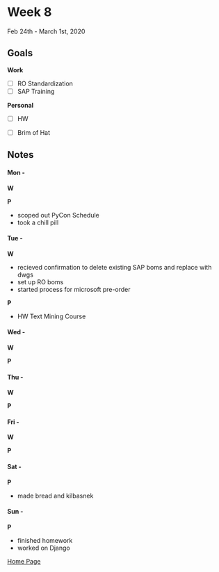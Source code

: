 # Week 8
Feb 24th - March 1st, 2020

## Goals

**Work**

- [ ] RO Standardization
- [ ] SAP Training

**Personal**

- [ ] HW
- [ ] Brim of Hat


## Notes

#### Mon -  ####

**W**



**P**

- scoped out PyCon Schedule
- took a chill pill

#### Tue -  ####

**W**

- recieved confirmation to delete existing SAP boms and replace with dwgs
- set up RO boms
- started process for microsoft pre-order

**P**

- HW Text Mining Course

#### Wed -  ####

**W**

**P**

#### Thu -  ####

**W**

**P**

#### Fri -  ####

**W**

**P**

#### Sat -  ####

**P**

- made bread and kilbasnek 

#### Sun -  ####

**P**

- finished homework
- worked on Django


[Home Page](https://ch3ck3rs.github.io/Goals)
